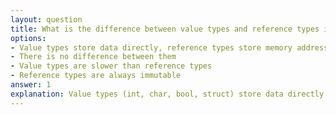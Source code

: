 ```yaml
---
layout: question
title: What is the difference between value types and reference types in C#?
options:
- Value types store data directly, reference types store memory addresses
- There is no difference between them
- Value types are slower than reference types
- Reference types are always immutable
answer: 1
explanation: Value types (int, char, bool, struct) store data directly in memory stack, while reference types (class, interface, delegate) store references to memory addresses on the heap where the actual data is stored.
---
```

